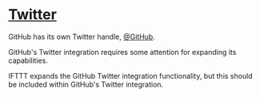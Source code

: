 # [Twitter](https://twitter.com)

GitHub has its own Twitter handle, [@GitHub](https://twitter.com/GitHub).

GitHub's Twitter integration requires some attention for expanding its capabilities.

IFTTT expands the GitHub Twitter integration functionality, but this should be included within GitHub's Twitter integration.
